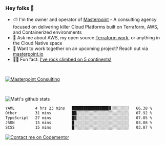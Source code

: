 

### Hey folks 👋



- ⛅️ I'm the owner and operator of [Masterpoint](https://masterpoint.io) - A consulting agency focused on delivering killer Cloud Platforms built on Terraform, AWS, and Containerized environments
- 💬 Ask me about AWS, my open source [Terraform work](https://github.com/masterpointio?q=terraform&type=&language=hcl), or anything in the Cloud Native space
- 🔨 Want to work together on an upcoming project? Reach out via [masterpoint.io](https://masterpoint.io)
- 🧗‍♂️ Fun fact: [I've rock climbed on 5 continents!](https://www.rockandice.com/videos/weekend-whippers/weekend-whipper-gunning-for-it-on-south-six-shooter/)

<br>


[![Masterpoint Consulting](https://masterpoint-public.s3.us-west-2.amazonaws.com/Logo-medium.png)](https://masterpoint.io)

<br>

![Matt's github stats](https://github-readme-stats.vercel.app/api?username=Gowiem&count_private=true&theme=cobalt&show_icons=true)

<!--START_SECTION:waka-->

```txt
YAML         4 hrs 23 mins   ████████████████▓░░░░░░░░   66.38 %
Other        31 mins         ██░░░░░░░░░░░░░░░░░░░░░░░   07.92 %
TypeScript   27 mins         █▓░░░░░░░░░░░░░░░░░░░░░░░   07.05 %
JSON         15 mins         █░░░░░░░░░░░░░░░░░░░░░░░░   03.88 %
SCSS         15 mins         █░░░░░░░░░░░░░░░░░░░░░░░░   03.87 %
```

<!--END_SECTION:waka-->

[![Contact me on Codementor](https://www.codementor.io/m-badges/gowiem/find-me-on-cm-b.svg)](https://www.codementor.io/@gowiem?refer=badge)
